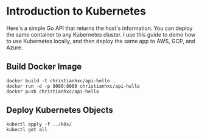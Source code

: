 # Introduction to Kubernetes

Here's a simple Go API that returns the host's information. You can deploy the same container to any Kubernetes cluster. I use this guide to demo how to use Kubernetes locally, and then deploy the same app to AWS, GCP, and Azure.

## Build Docker Image

```
docker build -t christianhxc/api-hello .
docker run -d -p 8080:8080 christianhxc/api-hello
docker push christianhxc/api-hello
```

## Deploy Kubernetes Objects
```
kubectl apply -f ../k8s/
kubectl get all
```